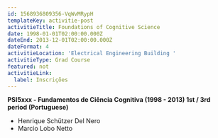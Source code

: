```yaml
---
id: 1568936809356-VqWvMRypH
templateKey: activitie-post
activitieTitle: Foundations of Cognitive Science
date: 1998-01-01T02:00:00.000Z
dateEnd: 2013-12-01T02:00:00.000Z
dateFormat: 4
activitieLocation: 'Electrical Engineering Building '
activitieType: Grad Course
featured: not
activitieLink:
  label: Inscrições
---
```

**PSI5xxx - Fundamentos de Ciência Cognitiva (1998 - 2013)     1st / 3rd period  (Portuguese)**

* Henrique Schützer Del Nero
* Marcio Lobo Netto
